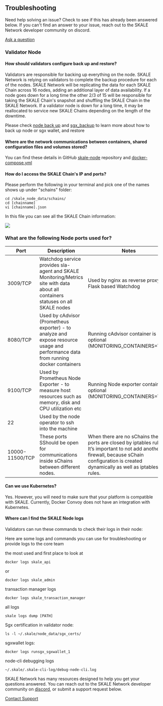 ## Troubleshooting

Need help solving an issue? Check to see if this has already been answered below. If you can't find an answer to your issue, reach out to the SKALE Network developer community on discord.  

[Ask a question](http://skale.chat/)

### Validator Node

#### How should validators configure back up and restore?

Validators are responsible for backing up everything on the node. SKALE Network is relying on validators to complete the backup procedure for each of the nodes. SKALE Network will be replicating the data for each SKALE Chain across 16 nodes, adding an additional layer of data availability. If a node goes down for a long time the other 2/3 of 15 will be responsible for taking the SKALE Chain's snapshot and shuffling the SKALE Chain in the SKALE Network. If a validator node is down for a long time, it may be reallocated to service new SKALE Chains depending on the length of the downtime.  

Please check [node back up](https://github.com/skalenetwork/skale-node-cli/blob/develop/README.md#node-commands) and [sgx_backup](https://github.com/skalenetwork/sgxwallet/blob/develop/docs/backup-procedure.md) to learn more about how to back up node or sgx wallet, and restore

#### Where are the network communications between containers, shared configuration files and volumes stored?

You can find these details in GitHub [skale-node](https://github.com/skalenetwork/skale-node) repository and [docker-compose.yml](https://github.com/skalenetwork/skale-node/blob/f928b95e69c548f12b4b21bd11a16fe2d239b83b/docker-compose.yml)  

#### How do I access the SKALE Chain's IP and ports?

Please perform the following in your terminal and pick one of the names shows up under "schains" folder:  

```shell
cd /skale_node_data/schains/
cd [chainname]
vi [chainname].json

```

In this file you can see all the SKALE Chain information:  

![](https://assets.website-files.com/5be05ae542686c4ebf192462/5d9f9cb5adfc337b00747f66_Screen%20Shot%202019-10-10%20at%201.53.21%20PM.png)

### What are the following Node ports used for?

| Port            | Description                                                                                                                       | Notes                                                                                                                                                                                          |
| --------------- | --------------------------------------------------------------------------------------------------------------------------------- | ---------------------------------------------------------------------------------------------------------------------------------------------------------------------------------------------- |
| 3009/TCP        | Watchdog service provides sla-agent and SKALE Monitoring/Metrics site with data about all containers statuses on all SKALE nodes  | Used by nginx as reverse proxy for Flask based Watchdog                                                                                                                                        |
| 8080/TCP        | Used by cAdvisor (Prometheus exporter) - to analyze and expose resource usage and performance data from running docker containers | Running cAdvisor container is optional (MONITORING_CONTAINERS=True)                                                                                                                            |
| 9100/TCP        | Used by Prometheus Node Exporter  - to  measure host resources such as memory, disk and CPU utilization etc                       | Running Node exporter container is optional (MONITORING_CONTAINERS=True)                                                                                                                       |
| 22              | Used by the node operator to ssh into the machine                                                                                 |                                                                                                                                                                                                |
| 10000-11500/TCP | These ports SShould be open for communications inside sChains between different nodes.                                            | When there are no sChains these ports are closed by iptables rules. It’s important to not add another firewall, because sChain configuration is created dynamically as well as iptables rules. |

#### Can we use Kubernetes?

Yes. However, you will need to make sure that your platform is compatible with SKALE. Currently, Docker Convoy does not have an integration with Kubernetes.

#### Where can I find the SKALE Node logs

Validators can run these commands to check their logs in their node:

Here are some logs and commands you can use for troubleshooting or provide logs to the core team

the most used and first place to look at

```shell
docker logs skale_api 
```

or

```shell
docker logs skale_admin 
```

transaction manager logs

```shell
docker logs skale_transaction_manager
```

all logs

```shell
skale logs dump [PATH]
```

Sgx certification in validator node:

```shell
ls -l ~/.skale/node_data/sgx_certs/
```

sgxwallet logs:

```shell
docker logs runsgx_sgxwallet_1
```

node-cli debugging logs

```shell
~/.skale/.skale-cli-log/debug-node-cli.log
```

SKALE Network has many resources designed to help you get your questions answered. You can reach out to the SKALE Network developer community on  [discord](http://skale.chat/), or submit a support request below.  

[Contact Support](https://skalelabs.typeform.com/to/pSu895)
